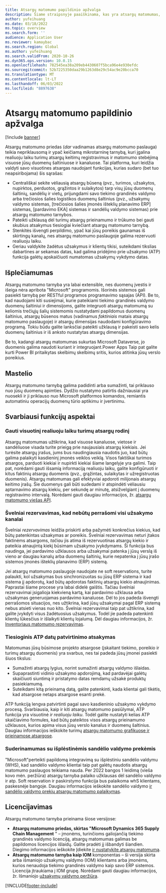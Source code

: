 ```yaml
---
title: Atsargų matomumo papildinio apžvalga
description: Šiame straipsnyje paaiškinama, kas yra atsargų matomumas, ir aprašo jo funkcijas.
author: yufeihuang
ms.date: 03/18/2022
ms.topic: overview
ms.search.form: ''
audience: Application User
ms.reviewer: kamaybac
ms.search.region: Global
ms.author: yufeihuang
ms.search.validFrom: 2020-10-26
ms.dyn365.ops.version: 10.0.15
ms.openlocfilehash: 782545ea38a209eb4430607f5bca96e4e930efdc
ms.sourcegitcommit: 52b7225350daa29b1263d8e29c54ac9e20bcca70
ms.translationtype: MT
ms.contentlocale: lt-LT
ms.lasthandoff: 06/03/2022
ms.locfileid: "8897638"
---
```

# <a name="inventory-visibility-add-in-overview"></a>Atsargų matomumo papildinio apžvalga

[!include [banner](../includes/banner.md)]

Atsargų matomumo priedas (*dar* vadinamas atsargų matomumo paslauga) teikia nepriklausomą ir ypač keičiamą mikrotarninę tarnybą, kuri įgalina realiuoju laiku turimų atsargų keitimų registravimus ir matomumo stebėjimą visuose jūsų duomenų šaltiniuose ir kanaluose. Tai platforma, kuri leidžia valdyti savo visuotines atsargas naudojant funkcijas, kurias sudaro (bet tuo neapsiribojama) šis sąrašas:

- Centrališkai sekite vėliausią atsargų būseną (pvz., turimos, užsakytos, nupirktos, perduotos, grąžintos ir sulaikytos) tarp visų jūsų duomenų šaltinių, sandėlių ir vietų, prijungdami savo tiekimo grandinės valdymo arba trečiosios šalies logistikos duomenų šaltinius (pvz., užsakymų valdymo sistemas, \[trečiosios šalies įmonės išteklių planavimo ERP\] sistemas, \[pardavimo EKA\] sistemas ir sandėlių valdymo sistemas) prie atsargų matomumo tarnybos.
- Pateikti užklausą dėl turimų atsargų prieinamumo ir trūkumo bei gauti skubius atsakymus tiesiogiai kviečiant atsargų matomumo tarnybą.
- Stenkitės išvengti perpildimo, ypač kai jūsų poreikis gaunamas iš skirtingų kanalų, nes atsargų matomumo paslaugoje galima rezervuoti realiuoju laiku.
- Geriau valdykite žadėtus užsakymus ir klientų tikisi, suteikdami tikslias dabartines ar sekamas datas, kad galima pridėjimo prie užsakymo (ATP) funkcija galėtų apskaičiuoti numatomas užsakymų vykdymo datas.

## <a name="extensibility"></a>Išplečiamumas

Atsargų matomumo tarnyba yra labai extensible, nes duomenų įvestis ir išeiga nėra apribota "Microsoft" programomis. Išorinės sistemos gali pasiekti tarnybą per RESTful programos programavimo sąsajas (API). Be to, kad naudojami kiti susiejimai, kurie pateikiami tiekimo grandinės valdymo duomenų šaltiniui ir dimensijoms, galite integruoti atsargų matomumą su keliomis trečiųjų šalių sistemomis nustatydami papildomus duomenų šaltinius, atsargų būsenos matus (vadinamus *faktiniais* matais atsargų matomumo paslaugoje) ir atsargų dimensijas naudodami konfigūravimo programą. Tokiu būdu galite lanksčiai pateikti užklausą ir pakeisti savo kelis duomenų šaltinius ir iš anksto nustatytas atsargų dimensijas.

Be to, kadangi atsargų matomumas sukurtas Microsoft Dataverse, jo duomenis galima naudoti kuriant ir integruojant.Power Apps Taip pat galite kurti Power BI pritaikytas skelbimų skelbimų sritis, kurios atitinka jūsų verslo poreikius.

## <a name="scalability"></a>Mastelio

Atsargų matomumo tarnybą galima padidinti arba sumažinti, tai priklauso nuo jūsų duomenų apimties. Dydžio nustatymo patirtis dažniausiai yra nuosekli ir ji priklauso nuo Microsoft platformos komandos, remiantis automatiniu operacijų duomenų tūrio aptikimu ir įvertinimu.

## <a name="feature-highlights"></a>Svarbiausi funkcijų aspektai

### <a name="get-a-global-view-of-real-time-inventory"></a>Gauti visuotinį realiuoju laiku turimų atsargų rodinį

Atsargų matomumas užtikrina, kad visuose kanaluose, vietose ir sandėliuose visada turite prieigą prie naujausiais atsargų kiekiais. Jei turėsite atsargų įrašus, jums bus naudingiausia naudotis juo, kad būtų galima palaikyti kasdieninį įmonės veiklos veiklą. Visos faktiškai turimos atsargos, parduoti kiekiai ir nupirkti kiekiai šiame langelyje yra galimi. Taip pat, norėdami gauti išsamią informaciją realiuoju laiku, galite konfigūruoti ir kitus faktinių atsargų duomenis (pvz., grąžintas, sulaikytas ir užregistruotas duomenis). Atsargų matomumas gali efektyviai apdoroti milijonais atsargų keitimo įrašų. Šie duomenys gali būti sudedami ir atspindėti vėliausiu aptarnavimo atsargų kiekiu, per sekundę ar minutę, atsižvelgiant į duomenų registravimo intervalą. Norėdami gauti daugiau informacijos, žr. [atsargų matomumo viešas API](inventory-visibility-api.md).

### <a name="soft-reservation-to-avoid-overselling-across-all-order-channels"></a>Švelniai rezervavimas, kad nebūtų perrašomi visi užsakymo kanalai

Švelniai *rezervavimas* leidžia priskirti arba pažymėti konkrečius kiekius, kad būtų patenkintas užsakymas ar poreikis. Švelniai rezervavimas neturi įtakos faktinėms atsargoms, *tačiau* jis atima iš rezervuotinas atsargų kiekio ir pateikia atnaujintą kiekį būsimam užsakymo įvykdymams. Ši funkcija bus naudinga, jei pardavimo užklausos arba užsakymai patenka į jūsų verslą iš vieno ar daugiau kanalų arba duomenų šaltinių, kurie nepatenka į jūsų įrašo sistemos įmonės išteklių planavimo (ERP) sistemą.

Jei atsargų matomumo paslaugoje naudojate ne soft reservations, turite palaukti, kol užsakymas bus sinchronizuotas su jūsų ERP sistema ir kad sistema jį apdorotų, kad būtų apdorotas faktinių atsargų kiekio atnaujinimas. Paprastai šiame procese yra labai didelė gaištis. Tačiau švelniai rezervavimai įsigalioja kiekvieną kartą, kai pardavimo užklausa arba užsakymas generuojamas pardavimo kanaluose. Dėl to jos padeda išvengti perrašomos situacijos, nes užtikrina, kad jūsų užsakymai pagal ERP sistemą nebus atsieti vienas nuo kito. Švelniai rezervavimai taip pat užtikrina, kad galite įvykdyti visus žadėtuosius užsakymus. Todėl jie padeda patenkinti klientų lūkesčius ir išlaikyti klientų lojalumą. Dėl daugiau informacijos, žr. [Inventoriaus matomumo rezervavimas](inventory-visibility-reservations.md).

### <a name="immediate-response-of-atp-dates-confirmation"></a>Tiesioginis ATP datų patvirtinimo atsakymas

Matomumas jūsų būsimose projekto atsargose (įskaitant tiekimo, poreikio ir turimų atsargų duomenis) yra svarbus, nes tai padeda jūsų įmonei pasiekti šiuos tikslus:

- Sumažinti atsargų lygius, norint sumažinti atsargų valdymo išlaidas.
- Supaprastinti vidinio užsakymo apdorojimą, kad pardavėjai galėtų skaičiuoti siuntimą ir pristatymo datas remdamų užsakė produktų pasiekiamumą.
- Suteikdami kitą prieinamą datą, galite patenkinti, kada klientai gali tikėtis, kad atsargose netaps atsargose esanti prekė.

ATP funkciją lengva patvirtinti pagal savo kasdieninio užsakymo vykdymo procesą. Svarbiausia, kaip ir kiti atsargų matomumo pasiūlymai, ATP funkcija yra visuotinė *ir realiuoju laiku*. Todėl galite nustatyti kelias ATP skaičiavimo formules, kad būtų pateiktos visos atsargų prieinamumo užklausos, kurios apima visus jūsų verslo kanalus ir duomenų šaltinius. Daugiau informacijos ieškokite turimų [atsargų matomumo grafikuose ir prieinamose atsargose](inventory-visibility-available-to-promise.md).

### <a name="compatibility-with-advanced-warehouse-management-items"></a>Suderinamumas su išplėstinėmis sandėlio valdymo prekėmis

"Microsoft"perteikti papildomą integravimą su išplėstiniu sandėlio valdymu (WHS), kad sandėlio valdymo klientai taip pat galėtų naudotis atsargų matomumo paslaugos teikiama nauda. Per 2022 bangos 1 leidimą (vieša kovo mėn. peržiūra) atsargų tarnyba palaiko užklausas dėl sandėlio valdymo ir atp. Soft reservation ir paskirstymo funkcija bus palaikoma whS klientams, paskesnėje bangoje. Daugiau informacijos ieškokite sandėlio valdymo [ir sandėlio valdymo prekių atsargų matomumo palaikymas](inventory-visibility-whs-support.md).

## <a name="licensing"></a>Licencijavimas

Atsargų matomumo tarnyba prieinama šiose versijose:

- **Atsargų matomumo priedas, skirtas "Microsoft Dynamics 365 Supply Chain Management** " – įmonėms, turinčioms galiojančią tiekimo grandinės valdymo licenciją, atsargų matomumas galimas be papildomos licencijos išlaidų. Galite pradėti jį išbandyti šiandien. Diegimo informacijos ieškokite Įdiekite [ir nustatykite atsargų matomumą](inventory-visibility-setup.md).
- **Atsargų matomumo tarnyba kaip IOM** komponentas – ši versija skirta arba išmaniojo užsakymų valdymo (IOM) klientams arba įmonėms, kurios nenaudoja tiekimo grandinės valdymo kaip savo ERP sistemos. Licencija įtraukiama į IOM grupę. Norėdami gauti daugiau informacijos, žr. Išmaniojo [užsakymų valdymo peržiūra](/dynamics365/intelligent-order-management/overview).

[!INCLUDE[footer-include](../../includes/footer-banner.md)]
